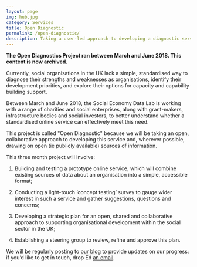 ```yaml
---
layout: page
img: hub.jpg
category: Services
title: Open Diagnostic
permalink: /open-diagnostic/
description: Taking a user-led approach to developing a diagnostic service for charities and social enterprises, which makes the best use of existing sources of data, such as Charity Commission records and 360Giving
---
```


**The Open Diagnostics Project ran between March and June 2018. This content is now archived.**

Currently, social organisations in the UK lack a simple, standardised way to diagnose their strengths and weaknesses as organisations, identify their development priorities, and explore their options for capacity and capability building support.

Between March and June 2018, the Social Economy Data Lab is working with a range of charities and social enterprises, along with grant-makers, infrastructure bodies and social investors, to better understand whether a standardised online service can effectively meet this need.

This project is called "Open Diagnostic" because we will be taking an open, collaborative approach to developing this service and, wherever possible, drawing on open (ie publicly available) sources of information. 

This three month project will involve:

1. Building and testing a prototype online service, which will combine existing sources of data about an organisation into a simple, accessible format;

2. Conducting a light-touch ‘concept testing’ survey to gauge wider interest in such a service and gather suggestions, questions and concerns;

3. Developing a strategic plan for an open, shared and collaborative approach to supporting organisational development within the social sector in the UK;

4. Establishing a steering group to review, refine and approve this plan.

We will be regularly posting to [our blog](http://socialeconomydatalab.org/blog) to provide updates on our progress: if you’d like to get in touch, drop Ed [an email](mailto:ed@socialeconomydatalab.org).
